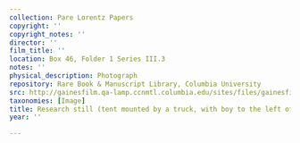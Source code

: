 ```yaml
---
collection: Pare Lorentz Papers
copyright: ''
copyright_notes: ''
director: ''
film_title: ''
location: Box 46, Folder 1 Series III.3
notes: ''
physical_description: Photograph
repository: Rare Book & Manuscript Library, Columbia University
src: http://gainesfilm.qa-lamp.ccnmtl.columbia.edu/sites/files/gainesfilm/images/1000102051.jpg
taxonomies: [Image]
title: Research still (tent mounted by a truck, with boy to the left of the opening)
year: ''

---
```

